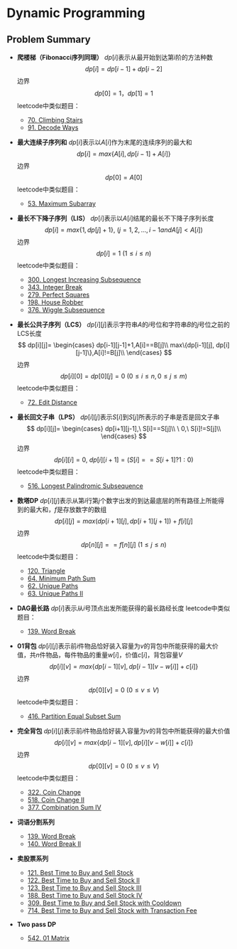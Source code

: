 # Dynamic Programming
## Problem Summary
* **爬楼梯（Fibonacci序列同理）**
    $dp[i]$表示从最开始到达第i阶的方法种数
    $$ dp[i] = dp[i-1] + dp[i-2] $$
    边界
    $$ dp[0] = 1， dp[1] = 1 $$
    leetcode中类似题目：
    * [70. Climbing Stairs](https://leetcode.com/problems/climbing-stairs/)
    * [91. Decode Ways](https://leetcode.com/problems/decode-ways/submissions/)

* **最大连续子序列和**
	$dp[i]$表示以$A[i]$作为末尾的连续序列的最大和
    $$ dp[i] = max\{A[i], dp[i-1]+A[i]\} $$
    边界
    $$ dp[0]=A[0] $$
    leetcode中类似题目：
    * [53. Maximum Subarray](https://leetcode-cn.com/problems/maximum-subarray/)
* **最长不下降子序列（LIS）**
	$dp[i]$表示以$A[i]$结尾的最长不下降子序列长度
    $$ dp[i] = max\{1, dp[j]+1\},\ (j=1,2,...,i-1 and A[j]<A[i]) $$
    边界
    $$ dp[i]=1\ (1{\leq}i{\leq}n)$$
    leetcode中类似题目：
    * [300. Longest Increasing Subsequence](https://leetcode.com/problems/longest-increasing-subsequence/)
    * [343. Integer Break](https://leetcode.com/problems/integer-break/submissions/)
    * [279. Perfect Squares](https://leetcode.com/problems/perfect-squares/)
    * [198. House Robber](https://leetcode.com/problems/house-robber/)
    * [376. Wiggle Subsequence](https://leetcode.com/problems/wiggle-subsequence/)
* **最长公共子序列（LCS）**
	$dp[i][j]$表示字符串$A$的$i$号位和字符串$B$的$j$号位之前的LCS长度
    $$ dp[i][j]=
    \begin{cases}
    dp[i-1][j-1]+1,A[i]==B[j]\\
    max\{dp[i-1][j], dp[i][j-1]\},A[i]!=B[j]\\
    \end{cases}
    $$
    边界
    $$dp[i][0]=dp[0][j]=0\ (0{\leq}i{\leq}n,0{\leq}j{\leq}m)$$
    leetcode中类似题目：
    * [72. Edit Distance](https://leetcode.com/problems/edit-distance/)
* **最长回文子串（LPS）**
	$dp[i][j]$表示$S[i]$到$S[j]$所表示的子串是否是回文子串
    $$ dp[i][j]=
    \begin{cases}
    dp[i+1][j-1],\ S[i]==S[j]\\
    \ 0,\ S[i]!=S[j]\\
    \end{cases}
    $$
    边界
    $$dp[i][i]=0,\ dp[i][i+1]=(S[i]==S[i+1]?1:0)$$
    leetcode中类似题目：
    * [516. Longest Palindromic Subsequence](https://leetcode.com/problems/longest-palindromic-subsequence/)
* **数塔DP**
	$dp[i][j]$表示从第$i$行第$j$个数字出发的到达最底层的所有路径上所能得到的最大和，$f$是存放数字的数组
    $$ dp[i][j] = max(dp[i+1][j], dp[i+1][j+1])+f[i][j] $$
    边界
    $$ dp[n][j]==f[n][j]\ (1{\leq}j{\leq}n) $$
    leetcode中类似题目：
    * [120. Triangle](https://leetcode.com/problems/triangle/)
    * [64. Minimum Path Sum](https://leetcode.com/problems/minimum-path-sum/)
    * [62. Unique Paths](https://leetcode.com/problems/unique-paths/)
    * [63. Unique Paths II](https://leetcode.com/problems/unique-paths-ii/)
* **DAG最长路**
	$dp[i]$表示从$i$号顶点出发所能获得的最长路经长度
    leetcode中类似题目：
    * [139. Word Break](https://leetcode.com/problems/word-break/)
* **01背包**
	$dp[i][j]$表示前$i$件物品恰好装入容量为$v$的背包中所能获得的最大价值，共$n$件物品，每件物品的重量$w[i]$，价值$c[i]$，背包容量$V$
    $$ dp[i][v] = max\{dp[i-1][v],dp[i-1][v-w[i]]+c[i]\} $$
    边界
    $$ dp[0][v]=0\ (0{\leq}v{\leq}V)$$
    leetcode中类似题目：
    * [416. Partition Equal Subset Sum](https://leetcode.com/problems/partition-equal-subset-sum/)
    
* **完全背包**
	$dp[i][j]$表示前$i$件物品恰好装入容量为$v$的背包中所能获得的最大价值
    $$ dp[i][v] = max\{dp[i-1][v],dp[i][v-w[i]]+c[i]\} $$
    边界
    $$ dp[0][v]=0\ (0{\leq}v{\leq}V)$$
    leetcode中类似题目：
    * [322. Coin Change](https://leetcode.com/problems/coin-change/)
    * [518. Coin Change II](https://leetcode-cn.com/problems/coin-change-2/)
    * [377. Combination Sum IV](https://leetcode-cn.com/problems/combination-sum-iv/)

* **词语分割系列**
    * [139. Word Break](https://leetcode.com/problems/word-break/)
    * [140. Word Break II](https://leetcode.com/problems/word-break-ii/)

* **卖股票系列**
    * [121. Best Time to Buy and Sell Stock](https://leetcode.com/problems/best-time-to-buy-and-sell-stock/)
    * [122. Best Time to Buy and Sell Stock II](https://leetcode.com/problems/best-time-to-buy-and-sell-stock-ii/)
    * [123. Best Time to Buy and Sell Stock III](https://leetcode.com/problems/best-time-to-buy-and-sell-stock-iii/)
    * [188. Best Time to Buy and Sell Stock IV](https://leetcode.com/problems/best-time-to-buy-and-sell-stock-iv/)
    * [309. Best Time to Buy and Sell Stock with Cooldown](https://leetcode.com/problems/best-time-to-buy-and-sell-stock-with-cooldown/)
    * [714. Best Time to Buy and Sell Stock with Transaction Fee](https://leetcode.com/problems/best-time-to-buy-and-sell-stock-with-transaction-fee/)

* **Two pass DP**
    * [542. 01 Matrix](https://leetcode.com/problems/01-matrix/)